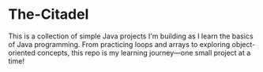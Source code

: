 # The-Citadel
This is a collection of simple Java projects I'm building as I learn the basics of Java programming. From practicing loops and arrays to exploring object-oriented concepts, this repo is my learning journey—one small project at a time!
